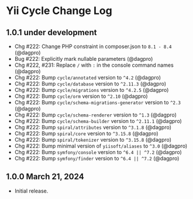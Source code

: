 # Yii Cycle Change Log

## 1.0.1 under development

- Chg #222: Change PHP constraint in composer.json to `8.1 - 8.4` (@dagpro)
- Bug #222: Explicitly mark nullable parameters (@dagpro)
- Chg #222, #231: Replace `/` with `:` in the console command names (@dagpro)
- Chg #222: Bump `cycle/annotated` version to `^4.2` (@dagpro)
- Chg #222: Bump `cycle/database` version to `^2.11.3` (@dagpro)
- Chg #222: Bump `cycle/migrations` version to `^4.2.5` (@dagpro)
- Chg #222: Bump `cycle/orm` version to `^2.10` (@dagpro)
- Chg #222: Bump `cycle/schema-migrations-generator` version to `^2.3` (@dagpro)
- Chg #222: Bump `cycle/schema-renderer` version to `^1.3` (@dagpro)
- Chg #222: Bump `cycle/schema-builder` version to `^2.11.1` (@dagpro)
- Chg #222: Bump `spiral/attributes` version to `^3.1.8` (@dagpro)
- Chg #222: Bump `spiral/core` version to `^3.15.8` (@dagpro)
- Chg #222: Bump `spiral/tokenizer` version to `^3.15.8` (@dagpro)
- Chg #222: Bump minimal version of `yiisoft/aliases` to `^3.0` (@dagpro)
- Chg #222: Bump `symfony/console` version to `^6.4 || ^7.2` (@dagpro)
- Chg #222: Bump `symfony/finder` version to `^6.4 || ^7.2` (@dagpro)

## 1.0.0 March 21, 2024

- Initial release.
